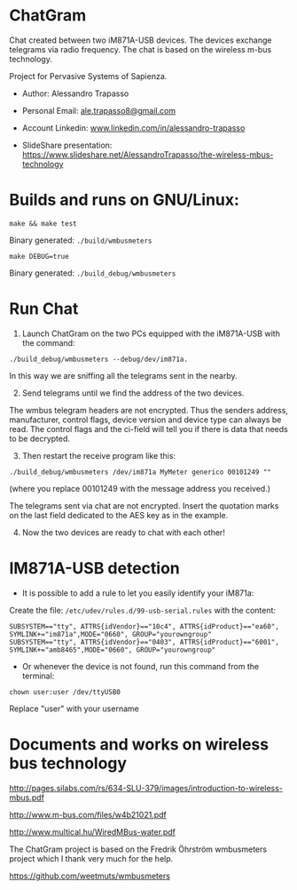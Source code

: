 # ChatGram
Chat created between two iM871A-USB devices. The devices exchange telegrams via radio frequency. The chat is based on the wireless m-bus technology.

Project for Pervasive Systems of Sapienza.

* Author: Alessandro Trapasso

* Personal Email: ale.trapasso8@gmail.com

* Account Linkedin: www.linkedin.com/in/alessandro-trapasso

* SlideShare presentation: https://www.slideshare.net/AlessandroTrapasso/the-wireless-mbus-technology

# Builds and runs on GNU/Linux:
```
make && make test
```
Binary generated: ```./build/wmbusmeters```

```
make DEBUG=true
```

Binary generated: ```./build_debug/wmbusmeters```

# Run Chat
1. Launch ChatGram on the two PCs equipped with the iM871A-USB with the command: 

```
./build_debug/wmbusmeters --debug/dev/im871a.
```


In this way we are sniffing all the telegrams sent in the nearby.

2. Send telegrams until we find the address of the two devices.

The wmbus telegram headers are not encrypted. Thus the senders address, manufacturer, control flags, device version and device type can always be read.
The control flags and the ci-field will tell you if there is data that needs to be decrypted.

3. Then restart the receive program like this:
```
./build_debug/wmbusmeters /dev/im871a MyMeter generico 00101249 ""
```
(where you replace 00101249 with the message address you received.)

The telegrams sent via chat are not encrypted. Insert the quotation marks on the last field dedicated to the AES key as in the example.

4. Now the two devices are ready to chat with each other!

# IM871A-USB detection
* It is possible to add a rule to let you easily identify your iM871a:

Create the file: ```/etc/udev/rules.d/99-usb-serial.rules``` with the content:
```
SUBSYSTEM=="tty", ATTRS{idVendor}=="10c4", ATTRS{idProduct}=="ea60", SYMLINK+="im871a",MODE="0660", GROUP="yourowngroup"
SUBSYSTEM=="tty", ATTRS{idVendor}=="0403", ATTRS{idProduct}=="6001", SYMLINK+="amb8465",MODE="0660", GROUP="yourowngroup"
```
* Or whenever the device is not found, run this command from the terminal:

```
chown user:user /dev/ttyUSB0
```

Replace "user" with your username

# Documents and works on wireless bus technology
http://pages.silabs.com/rs/634-SLU-379/images/introduction-to-wireless-mbus.pdf

http://www.m-bus.com/files/w4b21021.pdf

http://www.multical.hu/WiredMBus-water.pdf

The ChatGram project is based on the Fredrik Öhrström wmbusmeters project which I thank very much for the help.

https://github.com/weetmuts/wmbusmeters

